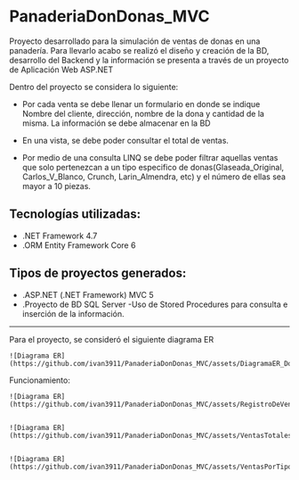 # PanaderiaDonDonas_MVC
Proyecto desarrollado para la simulación de ventas de donas en una panadería.
Para llevarlo acabo se realizó el diseño y creación de la BD, desarrollo del Backend y la información se presenta a través de un proyecto de Aplicación Web ASP.NET

Dentro del proyecto se considera lo siguiente:

* Por cada venta se debe llenar un formulario en donde se indique Nombre del cliente, dirección, nombre de la dona y cantidad de la misma. La información se debe almacenar en la BD

* En una vista, se debe poder consultar el total de ventas.

* Por medio de una consulta LINQ se debe poder filtrar aquellas ventas que solo pertenezcan a un tipo especifico de donas(Glaseada_Original, Carlos_V_Blanco, Crunch, Larin_Almendra, etc) y el número de ellas sea mayor a 10 piezas.


## Tecnologías utilizadas:
* .NET Framework 4.7
* .ORM Entity Framework Core 6

## Tipos de proyectos generados:
* .ASP.NET (.NET Framework) MVC 5
* .Proyecto de BD SQL Server
	-Uso de Stored Procedures para consulta e inserción de la información.
---
Para el proyecto, se consideró el siguiente diagrama ER

    ![Diagrama ER](https://github.com/ivan3911/PanaderiaDonDonas_MVC/assets/DiagramaER_DonDonas.png)

Funcionamiento:

    ![Diagrama ER](https://github.com/ivan3911/PanaderiaDonDonas_MVC/assets/RegistroDeVenta.png)


    ![Diagrama ER](https://github.com/ivan3911/PanaderiaDonDonas_MVC/assets/VentasTotales.png)


    ![Diagrama ER](https://github.com/ivan3911/PanaderiaDonDonas_MVC/assets/VentasPorTipoDona.png)

